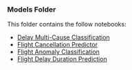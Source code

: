 ### Models Folder

This folder contains the follow notebooks:
- [Delay Multi-Cause Classification](https://github.com/Nicole7443/flight-modelling/blob/main/notebooks/models/Log-Reg.ipynb)
- [Flight Cancellation Predictor](https://github.com/Nicole7443/flight-modelling/blob/main/notebooks/models/Log-Reg-Balanced-Rand-Forest.ipynb)
- [Flight Anomaly Classification](https://github.com/Nicole7443/flight-modelling/blob/main/notebooks/models/K-means-clustering.ipynb)
- [Flight Delay Duration Prediction](https://github.com/Nicole7443/flight-modelling/blob/main/notebooks/models/Lin-Poly-Reg.ipynb)
